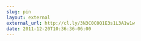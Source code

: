 ```yaml
---
slug: pin
layout: external
external_url: http://cl.ly/3N3C0C0Q1E3s1L3A1w1w
date: 2011-12-20T10:36:36-06:00
---
```

